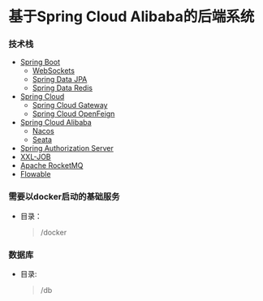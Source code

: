 基于Spring Cloud Alibaba的后端系统
==========

### 技术栈

- [Spring Boot](https://spring.io/projects/spring-boot)
    - [WebSockets](https://docs.spring.io/spring-framework/docs/5.3.18/reference/html/web.html#websocket)
    - [Spring Data JPA](https://spring.io/projects/spring-data-jpa)
    - [Spring Data Redis](https://spring.io/projects/spring-data-redis)
- [Spring Cloud](https://spring.io/projects/spring-cloud)
    - [Spring Cloud Gateway](https://spring.io/projects/spring-cloud-gateway)
    - [Spring Cloud OpenFeign](https://spring.io/projects/spring-cloud-openfeign)
- [Spring Cloud Alibaba](https://github.com/alibaba/spring-cloud-alibaba)
    - [Nacos](https://nacos.io/zh-cn/docs/what-is-nacos.html)
    - [Seata](https://seata.io/zh-cn/docs/overview/what-is-seata.html)
- [Spring Authorization Server](https://github.com/spring-projects/spring-authorization-server)
- [XXL-JOB](https://github.com/xuxueli/xxl-job)
- [Apache RocketMQ](https://github.com/apache/rocketmq)
- [Flowable](https://github.com/flowable/flowable-engine)

### 需要以docker启动的基础服务

- 目录：
  > /docker

### 数据库

- 目录:
  > /db